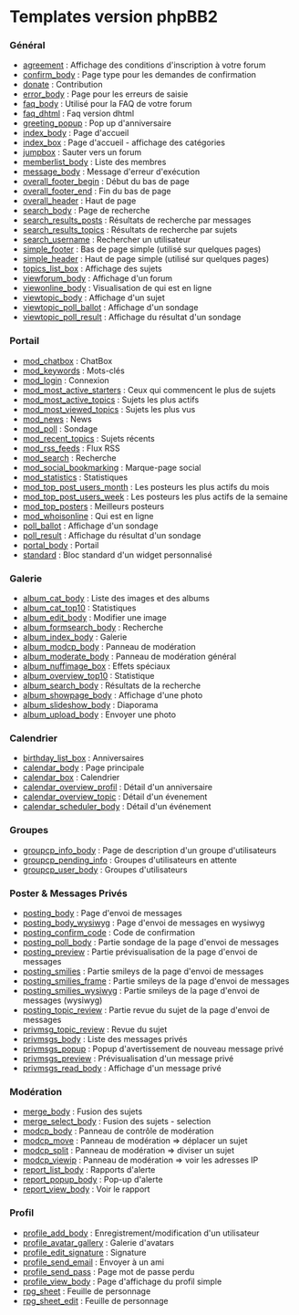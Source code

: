 # Templates version phpBB2


### Général

* [agreement](https://github.com/Etana/template.list/blob/master/tpl/var/subsilver/agreement.md#readme) : Affichage des conditions d'inscription à votre forum
* [confirm_body](https://github.com/Etana/template.list/blob/master/tpl/var/subsilver/confirm_body.md#readme) : Page type pour les demandes de confirmation
* [donate](https://github.com/Etana/template.list/blob/master/tpl/var/subsilver/donate.md#readme) : Contribution
* [error_body](https://github.com/Etana/template.list/blob/master/tpl/var/subsilver/error_body.md#readme) : Page pour les erreurs de saisie
* [faq_body](https://github.com/Etana/template.list/blob/master/tpl/var/subsilver/faq_body.md#readme) : Utilisé pour la FAQ de votre forum
* [faq_dhtml](https://github.com/Etana/template.list/blob/master/tpl/var/subsilver/faq_dhtml.md#readme) : Faq version dhtml
* [greeting_popup](https://github.com/Etana/template.list/blob/master/tpl/var/subsilver/greeting_popup.md#readme) : Pop up d'anniversaire
* [index_body](https://github.com/Etana/template.list/blob/master/tpl/var/subsilver/index_body.md#readme) : Page d'accueil
* [index_box](https://github.com/Etana/template.list/blob/master/tpl/var/subsilver/index_box.md#readme) : Page d'accueil - affichage des catégories
* [jumpbox](https://github.com/Etana/template.list/blob/master/tpl/var/subsilver/jumpbox.md#readme) : Sauter vers un forum
* [memberlist_body](https://github.com/Etana/template.list/blob/master/tpl/var/subsilver/memberlist_body.md#readme) : Liste des membres
* [message_body](https://github.com/Etana/template.list/blob/master/tpl/var/subsilver/message_body.md#readme) : Message d'erreur d'exécution
* [overall_footer_begin](https://github.com/Etana/template.list/blob/master/tpl/var/subsilver/overall_footer_begin.md#readme) : Début du bas de page
* [overall_footer_end](https://github.com/Etana/template.list/blob/master/tpl/var/subsilver/overall_footer_end.md#readme) : Fin du bas de page
* [overall_header](https://github.com/Etana/template.list/blob/master/tpl/var/subsilver/overall_header.md#readme) : Haut de page
* [search_body](https://github.com/Etana/template.list/blob/master/tpl/var/subsilver/search_body.md#readme) : Page de recherche
* [search_results_posts](https://github.com/Etana/template.list/blob/master/tpl/var/subsilver/search_results_posts.md#readme) : Résultats de recherche par messages
* [search_results_topics](https://github.com/Etana/template.list/blob/master/tpl/var/subsilver/search_results_topics.md#readme) : Résultats de recherche par sujets
* [search_username](https://github.com/Etana/template.list/blob/master/tpl/var/subsilver/search_username.md#readme) : Rechercher un utilisateur
* [simple_footer](https://github.com/Etana/template.list/blob/master/tpl/var/subsilver/simple_footer.md#readme) : Bas de page simple (utilisé sur quelques pages)
* [simple_header](https://github.com/Etana/template.list/blob/master/tpl/var/subsilver/simple_header.md#readme) : Haut de page simple (utilisé sur quelques pages)
* [topics_list_box](https://github.com/Etana/template.list/blob/master/tpl/var/subsilver/topics_list_box.md#readme) : Affichage des sujets
* [viewforum_body](https://github.com/Etana/template.list/blob/master/tpl/var/subsilver/viewforum_body.md#readme) : Affichage d'un forum
* [viewonline_body](https://github.com/Etana/template.list/blob/master/tpl/var/subsilver/viewonline_body.md#readme) : Visualisation de qui est en ligne
* [viewtopic_body](https://github.com/Etana/template.list/blob/master/tpl/var/subsilver/viewtopic_body.md#readme) : Affichage d'un sujet
* [viewtopic_poll_ballot](https://github.com/Etana/template.list/blob/master/tpl/var/subsilver/viewtopic_poll_ballot.md#readme) : Affichage d'un sondage
* [viewtopic_poll_result](https://github.com/Etana/template.list/blob/master/tpl/var/subsilver/viewtopic_poll_result.md#readme) : Affichage du résultat d'un sondage

### Portail

* [mod_chatbox](https://github.com/Etana/template.list/blob/master/tpl/var/subsilver/mod_chatbox.md#readme) : ChatBox
* [mod_keywords](https://github.com/Etana/template.list/blob/master/tpl/var/subsilver/mod_keywords.md#readme) : Mots-clés
* [mod_login](https://github.com/Etana/template.list/blob/master/tpl/var/subsilver/mod_login.md#readme) : Connexion
* [mod_most_active_starters](https://github.com/Etana/template.list/blob/master/tpl/var/subsilver/mod_most_active_starters.md#readme) : Ceux qui commencent le plus de sujets
* [mod_most_active_topics](https://github.com/Etana/template.list/blob/master/tpl/var/subsilver/mod_most_active_topics.md#readme) : Sujets les plus actifs
* [mod_most_viewed_topics](https://github.com/Etana/template.list/blob/master/tpl/var/subsilver/mod_most_viewed_topics.md#readme) : Sujets les plus vus
* [mod_news](https://github.com/Etana/template.list/blob/master/tpl/var/subsilver/mod_news.md#readme) : News
* [mod_poll](https://github.com/Etana/template.list/blob/master/tpl/var/subsilver/mod_poll.md#readme) : Sondage
* [mod_recent_topics](https://github.com/Etana/template.list/blob/master/tpl/var/subsilver/mod_recent_topics.md#readme) : Sujets récents
* [mod_rss_feeds](https://github.com/Etana/template.list/blob/master/tpl/var/subsilver/mod_rss_feeds.md#readme) : Flux RSS
* [mod_search](https://github.com/Etana/template.list/blob/master/tpl/var/subsilver/mod_search.md#readme) : Recherche
* [mod_social_bookmarking](https://github.com/Etana/template.list/blob/master/tpl/var/subsilver/mod_social_bookmarking.md#readme) : Marque-page social
* [mod_statistics](https://github.com/Etana/template.list/blob/master/tpl/var/subsilver/mod_statistics.md#readme) : Statistiques
* [mod_top_post_users_month](https://github.com/Etana/template.list/blob/master/tpl/var/subsilver/mod_top_post_users_month.md#readme) : Les posteurs les plus actifs du mois
* [mod_top_post_users_week](https://github.com/Etana/template.list/blob/master/tpl/var/subsilver/mod_top_post_users_week.md#readme) : Les posteurs les plus actifs de la semaine
* [mod_top_posters](https://github.com/Etana/template.list/blob/master/tpl/var/subsilver/mod_top_posters.md#readme) : Meilleurs posteurs
* [mod_whoisonline](https://github.com/Etana/template.list/blob/master/tpl/var/subsilver/mod_whoisonline.md#readme) : Qui est en ligne
* [poll_ballot](https://github.com/Etana/template.list/blob/master/tpl/var/subsilver/poll_ballot.md#readme) : Affichage d'un sondage
* [poll_result](https://github.com/Etana/template.list/blob/master/tpl/var/subsilver/poll_result.md#readme) : Affichage du résultat d'un sondage
* [portal_body](https://github.com/Etana/template.list/blob/master/tpl/var/subsilver/portal_body.md#readme) : Portail
* [standard](https://github.com/Etana/template.list/blob/master/tpl/var/subsilver/standard.md#readme) : Bloc standard d'un widget personnalisé

### Galerie

* [album_cat_body](https://github.com/Etana/template.list/blob/master/tpl/var/subsilver/album_cat_body.md#readme) : Liste des images et des albums
* [album_cat_top10](https://github.com/Etana/template.list/blob/master/tpl/var/subsilver/album_cat_top10.md#readme) : Statistiques
* [album_edit_body](https://github.com/Etana/template.list/blob/master/tpl/var/subsilver/album_edit_body.md#readme) : Modifier une image
* [album_formsearch_body](https://github.com/Etana/template.list/blob/master/tpl/var/subsilver/album_formsearch_body.md#readme) : Recherche
* [album_index_body](https://github.com/Etana/template.list/blob/master/tpl/var/subsilver/album_index_body.md#readme) : Galerie
* [album_modcp_body](https://github.com/Etana/template.list/blob/master/tpl/var/subsilver/album_modcp_body.md#readme) : Panneau de modération
* [album_moderate_body](https://github.com/Etana/template.list/blob/master/tpl/var/subsilver/album_moderate_body.md#readme) : Panneau de modération général
* [album_nuffimage_box](https://github.com/Etana/template.list/blob/master/tpl/var/subsilver/album_nuffimage_box.md#readme) : Effets spéciaux
* [album_overview_top10](https://github.com/Etana/template.list/blob/master/tpl/var/subsilver/album_overview_top10.md#readme) : Statistique
* [album_search_body](https://github.com/Etana/template.list/blob/master/tpl/var/subsilver/album_search_body.md#readme) : Résultats de la recherche
* [album_showpage_body](https://github.com/Etana/template.list/blob/master/tpl/var/subsilver/album_showpage_body.md#readme) : Affichage d'une photo
* [album_slideshow_body](https://github.com/Etana/template.list/blob/master/tpl/var/subsilver/album_slideshow_body.md#readme) : Diaporama
* [album_upload_body](https://github.com/Etana/template.list/blob/master/tpl/var/subsilver/album_upload_body.md#readme) : Envoyer une photo

### Calendrier

* [birthday_list_box](https://github.com/Etana/template.list/blob/master/tpl/var/subsilver/birthday_list_box.md#readme) : Anniversaires
* [calendar_body](https://github.com/Etana/template.list/blob/master/tpl/var/subsilver/calendar_body.md#readme) : Page principale
* [calendar_box](https://github.com/Etana/template.list/blob/master/tpl/var/subsilver/calendar_box.md#readme) : Calendrier
* [calendar_overview_profil](https://github.com/Etana/template.list/blob/master/tpl/var/subsilver/calendar_overview_profil.md#readme) : Détail d'un anniversaire
* [calendar_overview_topic](https://github.com/Etana/template.list/blob/master/tpl/var/subsilver/calendar_overview_topic.md#readme) : Détail d'un évenement
* [calendar_scheduler_body](https://github.com/Etana/template.list/blob/master/tpl/var/subsilver/calendar_scheduler_body.md#readme) : Détail d'un événement

### Groupes

* [groupcp_info_body](https://github.com/Etana/template.list/blob/master/tpl/var/subsilver/groupcp_info_body.md#readme) : Page de description d'un groupe d'utilisateurs
* [groupcp_pending_info](https://github.com/Etana/template.list/blob/master/tpl/var/subsilver/groupcp_pending_info.md#readme) : Groupes d'utilisateurs en attente
* [groupcp_user_body](https://github.com/Etana/template.list/blob/master/tpl/var/subsilver/groupcp_user_body.md#readme) : Groupes d'utilisateurs

### Poster & Messages Privés

* [posting_body](https://github.com/Etana/template.list/blob/master/tpl/var/subsilver/posting_body.md#readme) : Page d'envoi de messages
* [posting_body_wysiwyg](https://github.com/Etana/template.list/blob/master/tpl/var/subsilver/posting_body_wysiwyg.md#readme) : Page d'envoi de messages en wysiwyg
* [posting_confirm_code](https://github.com/Etana/template.list/blob/master/tpl/var/subsilver/posting_confirm_code.md#readme) : Code de confirmation
* [posting_poll_body](https://github.com/Etana/template.list/blob/master/tpl/var/subsilver/posting_poll_body.md#readme) : Partie sondage de la page d'envoi de messages
* [posting_preview](https://github.com/Etana/template.list/blob/master/tpl/var/subsilver/posting_preview.md#readme) : Partie prévisualisation de la page d'envoi de messages
* [posting_smilies](https://github.com/Etana/template.list/blob/master/tpl/var/subsilver/posting_smilies.md#readme) : Partie smileys de la page d'envoi de messages
* [posting_smilies_frame](https://github.com/Etana/template.list/blob/master/tpl/var/subsilver/posting_smilies_frame.md#readme) : Partie smileys de la page d'envoi de messages
* [posting_smilies_wysiwyg](https://github.com/Etana/template.list/blob/master/tpl/var/subsilver/posting_smilies_wysiwyg.md#readme) : Partie smileys de la page d'envoi de messages (wysiwyg)
* [posting_topic_review](https://github.com/Etana/template.list/blob/master/tpl/var/subsilver/posting_topic_review.md#readme) : Partie revue du sujet de la page d'envoi de messages
* [privmsg_topic_review](https://github.com/Etana/template.list/blob/master/tpl/var/subsilver/privmsg_topic_review.md#readme) : Revue du sujet
* [privmsgs_body](https://github.com/Etana/template.list/blob/master/tpl/var/subsilver/privmsgs_body.md#readme) : Liste des messages privés
* [privmsgs_popup](https://github.com/Etana/template.list/blob/master/tpl/var/subsilver/privmsgs_popup.md#readme) : Popup d'avertissement de nouveau message privé
* [privmsgs_preview](https://github.com/Etana/template.list/blob/master/tpl/var/subsilver/privmsgs_preview.md#readme) : Prévisualisation d'un message privé
* [privmsgs_read_body](https://github.com/Etana/template.list/blob/master/tpl/var/subsilver/privmsgs_read_body.md#readme) : Affichage d'un message privé

### Modération

* [merge_body](https://github.com/Etana/template.list/blob/master/tpl/var/subsilver/merge_body.md#readme) : Fusion des sujets
* [merge_select_body](https://github.com/Etana/template.list/blob/master/tpl/var/subsilver/merge_select_body.md#readme) : Fusion des sujets - selection
* [modcp_body](https://github.com/Etana/template.list/blob/master/tpl/var/subsilver/modcp_body.md#readme) : Panneau de contrôle de modération
* [modcp_move](https://github.com/Etana/template.list/blob/master/tpl/var/subsilver/modcp_move.md#readme) : Panneau de modération => déplacer un sujet
* [modcp_split](https://github.com/Etana/template.list/blob/master/tpl/var/subsilver/modcp_split.md#readme) : Panneau de modération => diviser un sujet
* [modcp_viewip](https://github.com/Etana/template.list/blob/master/tpl/var/subsilver/modcp_viewip.md#readme) : Panneau de modération => voir les adresses IP
* [report_list_body](https://github.com/Etana/template.list/blob/master/tpl/var/subsilver/report_list_body.md#readme) : Rapports d'alerte
* [report_popup_body](https://github.com/Etana/template.list/blob/master/tpl/var/subsilver/report_popup_body.md#readme) : Pop-up d'alerte
* [report_view_body](https://github.com/Etana/template.list/blob/master/tpl/var/subsilver/report_view_body.md#readme) : Voir le rapport

### Profil

* [profile_add_body](https://github.com/Etana/template.list/blob/master/tpl/var/subsilver/profile_add_body.md#readme) : Enregistrement/modification d'un utilisateur
* [profile_avatar_gallery](https://github.com/Etana/template.list/blob/master/tpl/var/subsilver/profile_avatar_gallery.md#readme) : Galerie d'avatars
* [profile_edit_signature](https://github.com/Etana/template.list/blob/master/tpl/var/subsilver/profile_edit_signature.md#readme) : Signature
* [profile_send_email](https://github.com/Etana/template.list/blob/master/tpl/var/subsilver/profile_send_email.md#readme) : Envoyer à un ami
* [profile_send_pass](https://github.com/Etana/template.list/blob/master/tpl/var/subsilver/profile_send_pass.md#readme) : Page mot de passe perdu
* [profile_view_body](https://github.com/Etana/template.list/blob/master/tpl/var/subsilver/profile_view_body.md#readme) : Page d'affichage du profil simple
* [rpg_sheet](https://github.com/Etana/template.list/blob/master/tpl/var/subsilver/rpg_sheet.md#readme) : Feuille de personnage
* [rpg_sheet_edit](https://github.com/Etana/template.list/blob/master/tpl/var/subsilver/rpg_sheet_edit.md#readme) : Feuille de personnage